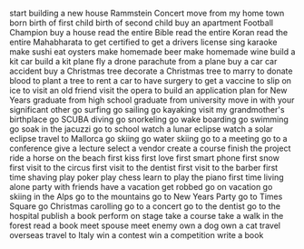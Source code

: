 start building a new house
Rammstein Concert
move from my home town
born
birth of first child
birth of second child
buy an apartment
Football Champion 
buy a house
read the entire Bible
read the entire Koran
read the entire Mahabharata
to get certified
to get a drivers license
sing karaoke
make sushi
eat oysters
make homemade beer
make homemade wine
build a kit car
build a kit plane
fly a drone
parachute from a plane
buy a car
car accident
buy a Christmas tree
decorate a Christmas tree
to marry
to donate blood
to plant a tree
to rent a car
to have surgery
to get a vaccine
to slip on ice
to visit an old friend
visit the opera
to build an application
plan for New Years
graduate from high school
graduate from university
move in with your significant other
go surfing
go sailing
go kayaking
visit my grandmother's birthplace
go SCUBA diving
go snorkeling
go wake boarding
go swimming 
go soak in the jacuzzi
go to school
watch a lunar eclipse
watch a solar eclipse
travel to Mallorca
go skiing
go water skiing
go to a meeting
go to a conference
give a lecture
select a vendor
create a course
finish the project
ride a horse on the beach
first kiss
first love
first smart phone
first snow
first visit to the circus
first visit to the dentist
first visit to the barber
first time shaving
play poker
play chess
learn to play the piano
first time living alone
party with friends
have a vacation
get robbed
go on vacation
go skiing in the Alps
go to the mountains
go to New Years Party
go to Times Square
go Christmas carolling
go to a concert
go to the dentist
go to the hospital
publish a book
perform on stage
take a course
take a walk in the forest
read a book
meet spouse
meet enemy
own a dog
own a cat
travel overseas
travel to Italy
win a contest
win a competition
write a book